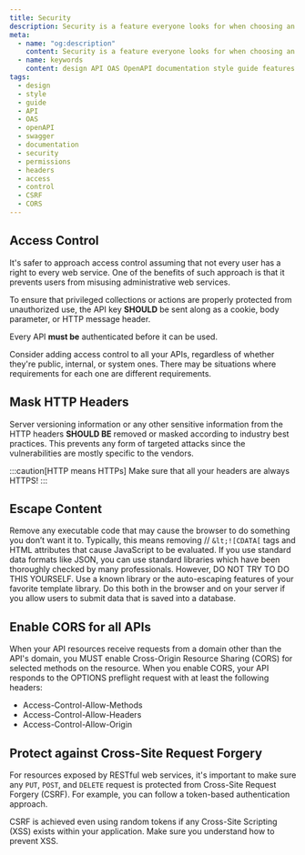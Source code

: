 ```yaml
---
title: Security
description: Security is a feature everyone looks for when choosing an API. Make sure yours is a secure one.
meta:
  - name: "og:description"
    content: Security is a feature everyone looks for when choosing an API. Make sure yours is a secure one.
  - name: keywords
    content: design API OAS OpenAPI documentation style guide features security permissions access headers CSRF CORS
tags:
  - design
  - style
  - guide
  - API
  - OAS
  - openAPI
  - swagger
  - documentation
  - security
  - permissions
  - headers
  - access
  - control
  - CSRF
  - CORS
---
```


## Access Control

It's safer to approach access control assuming that not every user has a right to every web service.
One of the benefits of such approach is that it prevents users from misusing administrative web services.

<!-- vale off -->

To ensure that privileged collections or actions are properly protected from unauthorized use,
the API key **SHOULD** be sent along as a cookie, body parameter, or HTTP message header.

Every API **must be** authenticated before it can be used.

Consider adding access control to all your APIs, regardless of whether they're public, internal, or system ones.
There may be situations where requirements for each one are different requirements.

## Mask HTTP Headers

Server versioning information or any other sensitive information
from the HTTP headers **SHOULD BE** removed or masked according to industry best practices.
This prevents any form of targeted attacks since the vulnerabilities are mostly specific to the vendors.

:::caution[HTTP means HTTPs]
Make sure that all your headers are always HTTPS!
:::

## Escape Content

Remove any executable code that may cause the browser to do something you don’t want it to.
Typically, this means removing // `&lt;![CDATA[` tags and HTML attributes that cause JavaScript to be evaluated.
If you use standard data formats like JSON, you can use standard libraries
which have been thoroughly checked by many professionals.
However, DO NOT TRY TO DO THIS YOURSELF.
Use a known library or the auto-escaping features of your favorite template library.
Do this both in the browser and on your server if you allow users to submit data that is saved into a database.

<!-- vale on -->
## Enable CORS for all APIs

When your API resources receive requests from a domain other than the API's domain,
you MUST enable Cross-Origin Resource Sharing (CORS) for selected methods on the resource.
When you enable CORS, your API responds to the OPTIONS preflight request with at least the following headers:

- Access-Control-Allow-Methods
- Access-Control-Allow-Headers
- Access-Control-Allow-Origin

## Protect against Cross-Site Request Forgery

For resources exposed by RESTful web services, it's important to make sure any `PUT`, `POST`, and `DELETE` request
is protected from Cross-Site Request Forgery (CSRF). For example, you can follow a token-based authentication approach.

CSRF is achieved even using random tokens if any Cross-Site Scripting (XSS) exists within your application.
Make sure you understand how to prevent XSS.
